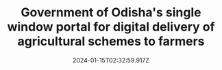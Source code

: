 ---
templateKey: case-study
title: Government of Odisha's single window portal for digital delivery of agricultural schemes to farmers
projectId: GO SUGAM
projectId_bg: '#418F37'
projectId_fc: white
impactNumber: 50 lac+ agri-households impacted
date: 2024-01-15T02:32:59.917Z
featuredimage: /img/aayush_blog.jpg
bannerImage: /img/ksk.gif
buttonText: Learn More
---